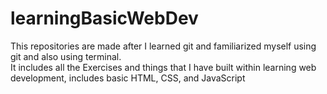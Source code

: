 # learningBasicWebDev
This repositories are made after I learned git and familiarized myself using git and also using terminal. <br>
It includes all the Exercises and things that I have built within learning web development, includes basic HTML, CSS, and JavaScript
